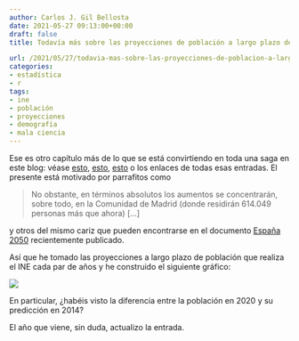 ```yaml
---
author: Carlos J. Gil Bellosta
date: 2021-05-27 09:13:00+00:00
draft: false
title: Todavía más sobre las proyecciones de población a largo plazo del INE

url: /2021/05/27/todavia-mas-sobre-las-proyecciones-de-poblacion-a-largo-plazo-del-ine/
categories:
- estadística
- r
tags:
- ine
- población
- proyecciones
- demografía
- mala ciencia
---
```


Ese es otro capítulo más de lo que se está convirtiendo en toda una saga en este blog: véase [esto](https://www.datanalytics.com/2018/10/22/mas-sobre-las-proyecciones-de-poblacion-del-ine/), [esto](https://www.datanalytics.com/2014/11/14/proyecciones-estimaciones-previsiones-operaciones-y-churros/), [esto](https://www.datanalytics.com/2020/09/29/un-extracto-del-documento-metodologico-de-las-proyecciones-de-poblacion-del-ine/) o los enlaces de todas esas entradas. El presente está motivado por parrafitos como

>No obstante, en términos absolutos los aumentos se concentrarán, sobre todo, en la Comunidad de Madrid (donde residirán 614.049 personas más que ahora) [...]

y otros del mismo cariz que pueden encontrarse en el documento [España 2050](https://www.espana2050.com/) recientemente publicado.

Así que he tomado las proyecciones a largo plazo de población que realiza el INE cada par de años y he construido el siguiente gráfico:

![](/wp-uploads/2021/05/proyecciones_poblacion_ine_2014_20-1-1024x439.png#center)

En particular, ¿habéis visto la diferencia entre la población en 2020 y su predicción en 2014?

El año que viene, sin duda, actualizo la entrada.